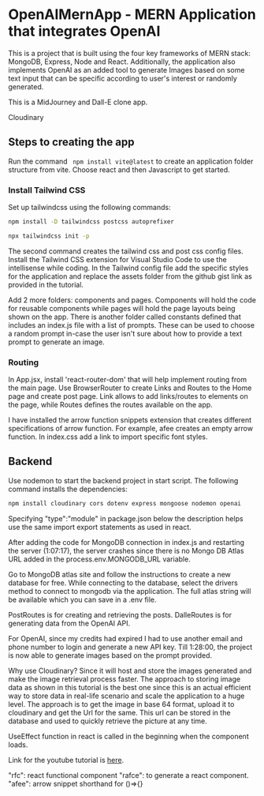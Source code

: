 # OpenAIMernApp - MERN Application that integrates OpenAI 
This is a project that is built using the four key frameworks of MERN stack: MongoDB, Express, Node and React. Additionally, the application also implements OpenAI as an added tool to generate Images based on some text input that can be specific according to user's interest or randomly generated.

This is a MidJourney and Dall-E clone app.

Cloudinary 

## Steps to creating the app

Run the command ``` npm install vite@latest``` to create an application folder structure from vite. Choose react and then Javascript to get started.


### Install Tailwind CSS

Set up tailwindcss using the following commands:
```bash
npm install -D tailwindcss postcss autoprefixer

npx tailwindcss init -p
```

The second command creates the tailwind css and post css config files. 
Install the Tailwind CSS extension for Visual Studio Code to use the intellisense while coding. In the Tailwind config file add the specific styles for the application and replace the assets folder from the github gist link as provided in the tutorial.

Add 2 more folders: components and pages. Components will hold the code for reusable components while pages will hold the page layouts being shown on the app. There is another folder called constants defined that includes an index.js file with a list of prompts. These can be used to choose a random prompt in-case the user isn't sure about how to provide a text prompt to generate an image.


### Routing

In App.jsx, install 'react-router-dom' that will help implement routing from the main page. Use BrowserRouter to create Links and Routes to the Home page and create post page. Link allows to add links/routes to elements on the page, while Routes defines the routes available on the app.

I have installed the arrow function snippets extension that creates different specifications of arrow function. For example, afee creates an empty arrow function.
In index.css add a link to import specific font styles. 


## Backend

Use  nodemon to start the backend project in start script. The following command installs the dependencies:
```bash
npm install cloudinary cors dotenv express mongoose nodemon openai
```
Specifying "type":"module" in package.json below the description helps use the same import export statements as used in react.

After adding the code for MongoDB connection in index.js and restarting the server (1:07:17), the server crashes since there is no Mongo DB Atlas URL added in the process.env.MONGODB_URL variable.

Go to MongoDB atlas site and follow the instructions to create a new database for free. While connecting to the database, select the drivers method to connect to mongodb via the application. The full atlas string will be available  which you can save in a .env file.


PostRoutes is for creating and retrieving the posts. DalleRoutes is for generating data from the OpenAI API.

For OpenAI, since my credits had expired I had to use another email and phone number to login and generate a new API key. Till 1:28:00, the project is now able to generate images based on the prompt provided.

Why use Cloudinary? Since it will host and store the images generated and make the image retrieval process faster. The approach to storing image data as shown in this tutorial is the best one since this is an actual efficient way to store data in real-life scenario and scale the application to a huge level. The approach is to get the image in base 64 format, upload it to cloudinary and get the Url for the same. This url can be stored in the database and used to quickly retrieve the picture at any time.

UseEffect function in react is called in the beginning when the component loads.


Link for the youtube tutorial is [here](https://www.youtube.com/watch?v=EyIvuigqDoA).

"rfc": react functional component
"rafce": to generate a react component.
"afee": arrow snippet shorthand for ()=>{}
